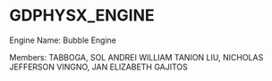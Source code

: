 # GDPHYSX_ENGINE

Engine Name: Bubble Engine

Members:
TABBOGA, SOL ANDREI WILLIAM TANION
LIU, NICHOLAS JEFFERSON
VINGNO, JAN ELIZABETH GAJITOS
